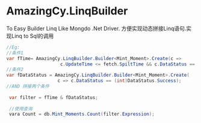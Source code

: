 # AmazingCy.LinqBuilder
To Easy Builder Linq  Like Mongdo .Net Driver.
方便实现动态拼接Linq语句.实现Linq to Sql的调用

``` C#
//Eg:
//条件1
var fTime= AmazingCy.LinqBuilder.Builder<Mint_Moment>.Create(c =>
                    c.UpdateTime <= fetch.SpiltTime && c.DataStatus == (int) DataStatus.Success);
//条件2
var fDataStatus = AmazingCy.LinqBuilder.Builder<Mint_Moment>.Create(
                   c => c.DataStatus == (int)DataStatus.Success);
//AND 拼接两个条件
 
 var filter = fTime & fDataStatus;
 
 //使用查询
 vara Count = db.Mint_Moments.Count(filter.Expression);
 ```
